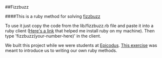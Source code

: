 ##Fizzbuzz

####This is a ruby method for solving [fizzbuzz]()

To use it just copy the code from the lib/fizzbuzz.rb file and paste it into a ruby client ([Here's a link](http://www.learnhowtoprogram.com/lessons/installing-ruby) that helped me install ruby on my machine). Then type 'fizzbuzz(your-number-here)' in the client.

We built this project while we were students at [Epicodus](http://www.epicodus.com/). [This exercise](http://www.learnhowtoprogram.com/lessons/fizzbuzz-title-case-allergies-psychology-test) was meant to introduce us to writing our own ruby methods.
